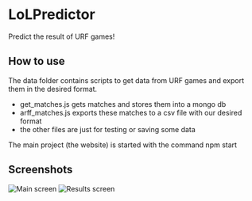 # LoLPredictor
Predict the result of URF games!

## How to use
The data folder contains scripts to get data from URF games and export them in the desired format.
* get_matches.js gets matches and stores them into a mongo db
* arff_matches.js exports these matches to a csv file with our desired format
* the other files are just for testing or saving some data

The main project (the website) is started with the command npm start

## Screenshots
![Main screen](http://i.imgur.com/iZuKxw9.png)
![Results screen](http://i.imgur.com/ssQ643i.png)
